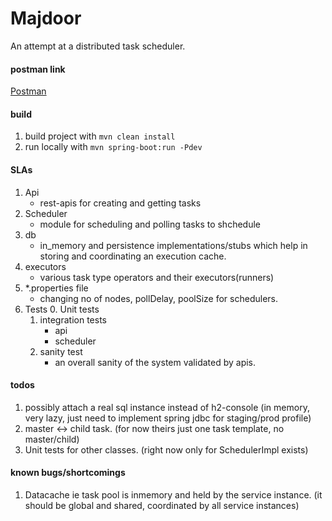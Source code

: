# Majdoor
An attempt at a distributed task scheduler.
#### postman link
[Postman](https://www.getpostman.com/collections/928aa000f2cbd1e70a14)

#### build
1. build project with `mvn clean install`
2. run locally with `mvn spring-boot:run -Pdev`

#### SLAs
1. Api 
    - rest-apis for creating and getting tasks
2. Scheduler
    - module for scheduling and polling tasks to shchedule
3. db 
    - in_memory and persistence implementations/stubs
        which help in storing and coordinating an execution cache.
4. executors
    - various task type operators and their executors(runners)
5. *.properties file
    - changing no of nodes, pollDelay, poolSize for schedulers.
6. Tests
    0. Unit tests
    1. integration tests
        - api
        - scheduler
    2. sanity test
        - an overall sanity of the system validated by apis.

#### todos
1. possibly attach a real sql instance instead of h2-console (in memory, very lazy, just need to implement spring jdbc for staging/prod profile)
2. master <-> child task. (for now theirs just one task template, no master/child)
3. Unit tests for other classes. (right now only for SchedulerImpl exists)

#### known bugs/shortcomings
1. Datacache ie task pool is inmemory and held by the service instance.
    (it should be global and shared, coordinated by all service instances)
